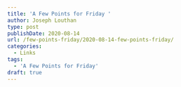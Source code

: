 ```yaml
---
title: 'A Few Points for Friday '
author: Joseph Louthan
type: post
publishDate: 2020-08-14
url: /few-points-friday/2020-08-14-few-points-friday/
categories:
  - Links
tags:
  - 'A Few Points for Friday'
draft: true
---
```

